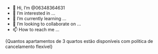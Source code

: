 - 👋 Hi, I’m @06348364631
- 👀 I’m interested in ...
- 🌱 I’m currently learning ...
- 💞️ I’m looking to collaborate on ...
- 📫 How to reach me ...

<!---
06348364631/06348364631 is a ✨ special ✨ repository because its `README.md` (this file) appears on your GitHub profile.
You can click the Preview link to take a look at your changes.
--->{Quantos apartamentos de 3 quartos estão disponíveis com política de cancelamento flexível}

